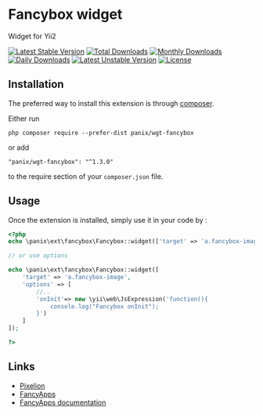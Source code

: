 Fancybox widget
===========
Widget for Yii2

[![Latest Stable Version](https://poser.pugx.org/panix/wgt-fancybox/v/stable)](https://packagist.org/packages/panix/wgt-fancybox)
[![Total Downloads](https://poser.pugx.org/panix/wgt-fancybox/downloads)](https://packagist.org/packages/panix/wgt-fancybox)
[![Monthly Downloads](https://poser.pugx.org/panix/wgt-fancybox/d/monthly)](https://packagist.org/packages/panix/wgt-fancybox)
[![Daily Downloads](https://poser.pugx.org/panix/wgt-fancybox/d/daily)](https://packagist.org/packages/panix/wgt-fancybox)
[![Latest Unstable Version](https://poser.pugx.org/panix/wgt-fancybox/v/unstable)](https://packagist.org/packages/panix/wgt-fancybox)
[![License](https://poser.pugx.org/panix/wgt-fancybox/license)](https://packagist.org/packages/panix/wgt-fancybox)

Installation
------------

The preferred way to install this extension is through [composer](http://getcomposer.org/download/).

Either run

```
php composer require --prefer-dist panix/wgt-fancybox
```

or add

```
"panix/wgt-fancybox": "^1.3.0"
```

to the require section of your `composer.json` file.

Usage
-----

Once the extension is installed, simply use it in your code by :

```php
<?php
echo \panix\ext\fancybox\Fancybox::widget(['target' => 'a.fancybox-image']);

// or use options

echo \panix\ext\fancybox\Fancybox::widget([
    'target' => 'a.fancybox-image',
    'options' => [
        //..
        'onInit'=> new \yii\web\JsExpression('function(){
            console.log("Fancybox onInit");
        }')
    ]
]);

?>
```

Links
-----
- [Pixelion](http://pixelion.com.ua/)
- [FancyApps](http://www.fancyapps.com/)
- [FancyApps documentation](https://fancyapps.com/fancybox/3/docs)

